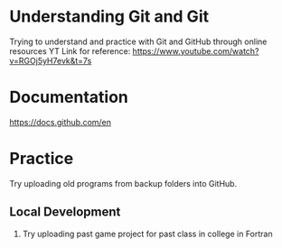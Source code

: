 # Understanding Git and Git
Trying to understand and practice with Git and GitHub through online resources
YT Link for reference: https://www.youtube.com/watch?v=RGOj5yH7evk&t=7s

# Documentation
https://docs.github.com/en

# Practice
Try uploading old programs from backup folders into GitHub. 

## Local Development

1. Try uploading past game project for past class in college in Fortran